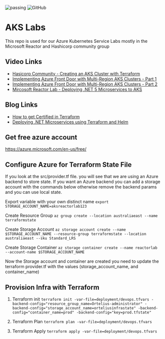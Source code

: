 ![passing](https://github.com/bradmccoydev/aks/actions/workflows/ci.yml/badge.svg) ![GitHub](https://img.shields.io/github/license/bradmccoydev/aks)
# AKS Labs
This repo is used for our Azure Kubernetes Service Labs mostly in the Microsoft Reactor and Hashicorp community group

## Video Links
* [Hasicorp Community - Creating an AKS Cluster with Terraform](https://www.youtube.com/watch?v=K7Ku6p3nI_c)
* [Implementing Azure Front Door with Multi-Region AKS Clusters - Part 1](https://www.youtube.com/watch?v=wMwsCeFdwnI)
* [Implementing Azure Front Door with Multi-Region AKS Clusters - Part 2](https://www.youtube.com/watch?v=f4q1TqwsX_k)
* [Mircosoft Reactor Lab - Deploying .NET 5 Microservices to AKS](https://www.youtube.com/watch?v=BLu8swd2i_g)

## Blog Links
* [How to get Certified in Terraform](https://blog.bradmccoy.io/devops-journey-how-to-get-certified-in-terraform-c0bce1caa3d)
* [Deploying .NET Microservices using Terraform and Helm](https://blog.bradmccoy.io/deploying-net-5-microservices-to-aks-using-terraform-and-helm-f64d026b1569)

## Get free azure account
https://azure.microsoft.com/en-us/free/

## Configure Azure for Terraform State File
If you look at the src/provider.tf file. you will see that we are using an Azure backend to store state. If you want an Azure backend you can add a storage account with the commands below otherwise remove the backend params and you can use local state.

Export variable with your own distinct name
``` export STORAGE_ACCOUNT_NAME=aksreactorlab123 ```

Create Resource Group
``` az group create --location australiaeast --name terraformstate ```

Create Storage Account
``` az storage account create --name $STORAGE_ACCOUNT_NAME --resource-group terraformstate --location australiaeast --sku Standard_LRS ```

Create Storage Container
``` az storage container create --name reactorlab --account-name $STORAGE_ACCOUNT_NAME ```

Now the Storage account and container are created you need to update the terraform provider.tf with the values (storage_account_name, and container_name)

## Provision Infra with Terraform

1. Terraform init
``` terraform init -var-file=deployment/devops.tfvars -backend-config="resource_group_name=Ortelius-administrator" -backend-config="storage_account_name=orteliusinfrastate" -backend-config="container_name=prod" -backend-config="key=prod.tfstate"  ```

3. Terraform Plan
``` terraform plan -var-file=deployment/devops.tfvars ```

4. Terraform Apply
``` terraform apply -var-file=deployment/devops.tfvars ```
